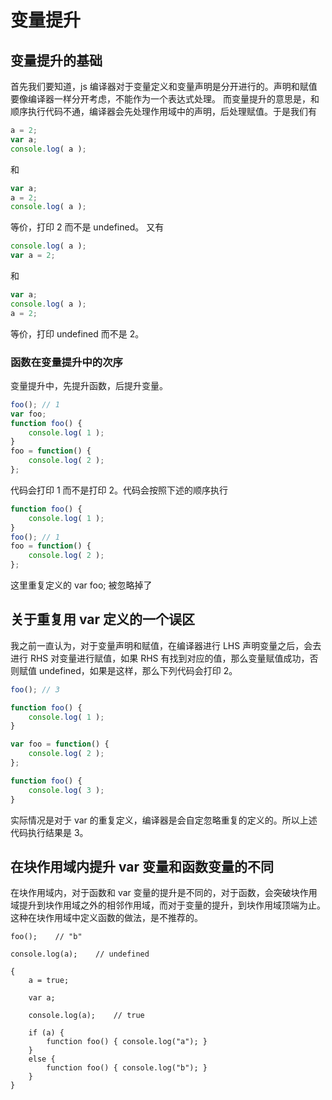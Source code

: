 # 变量提升
## 变量提升的基础
首先我们要知道，js 编译器对于变量定义和变量声明是分开进行的。声明和赋值要像编译器一样分开考虑，不能作为一个表达式处理。
而变量提升的意思是，和顺序执行代码不通，编译器会先处理作用域中的声明，后处理赋值。于是我们有

```javascript
a = 2;
var a;
console.log( a );
```

和

```javascript
var a;
a = 2;
console.log( a );
```

等价，打印 2 而不是 undefined。
又有

```javascript
console.log( a );
var a = 2;
```

和

```javascript
var a;
console.log( a );
a = 2;
```

等价，打印 undefined 而不是 2。

### 函数在变量提升中的次序
变量提升中，先提升函数，后提升变量。

```javascript
foo(); // 1
var foo;
function foo() {
	console.log( 1 );
}
foo = function() {
	console.log( 2 );
};
```

代码会打印 1 而不是打印 2。代码会按照下述的顺序执行

```javascript
function foo() {
	console.log( 1 );
}
foo(); // 1
foo = function() {
	console.log( 2 );
};
```

这里重复定义的 var foo; 被忽略掉了

## 关于重复用 var 定义的一个误区
我之前一直认为，对于变量声明和赋值，在编译器进行 LHS 声明变量之后，会去进行 RHS 对变量进行赋值，如果 RHS 有找到对应的值，那么变量赋值成功，否则赋值 undefined，如果是这样，那么下列代码会打印 2。

```javascript
foo(); // 3

function foo() {
	console.log( 1 );
}

var foo = function() {
	console.log( 2 );
};

function foo() {
	console.log( 3 );
}
```

实际情况是对于 var 的重复定义，编译器是会自定忽略重复的定义的。所以上述代码执行结果是 3。

## 在块作用域内提升 var 变量和函数变量的不同
在块作用域内，对于函数和 var 变量的提升是不同的，对于函数，会突破块作用域提升到块作用域之外的相邻作用域，而对于变量的提升，到块作用域顶端为止。这种在块作用域中定义函数的做法，是不推荐的。

```
foo();    // "b"

console.log(a);    // undefined

{
    a = true;
    
    var a;
    
    console.log(a);    // true
    
    if (a) {
        function foo() { console.log("a"); }
    }
    else {
        function foo() { console.log("b"); }
    }
}
```
